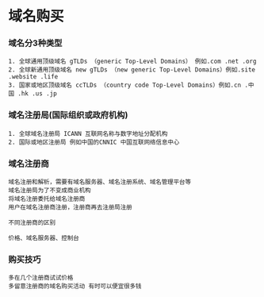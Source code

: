 # 域名购买

### 域名分3种类型
    
    1. 全球通用顶级域名 gTLDs （generic Top-Level Domains） 例如.com .net .org
    2. 全球新通用顶级域名 new gTLDs （new generic Top-Level Domains）例如.site .website .life
    3. 国家或地区顶级域名 ccTLDs （country code Top-Level Domains）例如.cn .中国 .hk .us .jp
    
### 域名注册局(国际组织或政府机构)
    
    1. 全球域名注册局 ICANN 互联网名称与数字地址分配机构
    2. 国际或地区注册局 例如中国的CNNIC 中国互联网络信息中心 
    
### 域名注册商

    域名注册和解析，需要有域名服务器、域名注册系统、域名管理平台等
    域名注册局为了不变成商业机构
    将域名注册委托给域名注册商
    用户在域名注册商注册，注册商再去注册局注册
    
    不同注册商的区别
    
    价格、域名服务器、控制台
    
### 购买技巧

    多在几个注册商试试价格
    多留意注册商的域名购买活动 有时可以便宜很多钱
    
